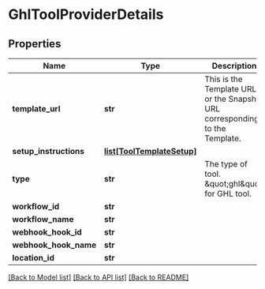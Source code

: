# GhlToolProviderDetails

## Properties
Name | Type | Description | Notes
------------ | ------------- | ------------- | -------------
**template_url** | **str** | This is the Template URL or the Snapshot URL corresponding to the Template. | [optional] 
**setup_instructions** | [**list[ToolTemplateSetup]**](ToolTemplateSetup.md) |  | [optional] 
**type** | **str** | The type of tool. \&quot;ghl\&quot; for GHL tool. | 
**workflow_id** | **str** |  | [optional] 
**workflow_name** | **str** |  | [optional] 
**webhook_hook_id** | **str** |  | [optional] 
**webhook_hook_name** | **str** |  | [optional] 
**location_id** | **str** |  | [optional] 

[[Back to Model list]](../README.md#documentation-for-models) [[Back to API list]](../README.md#documentation-for-api-endpoints) [[Back to README]](../README.md)


